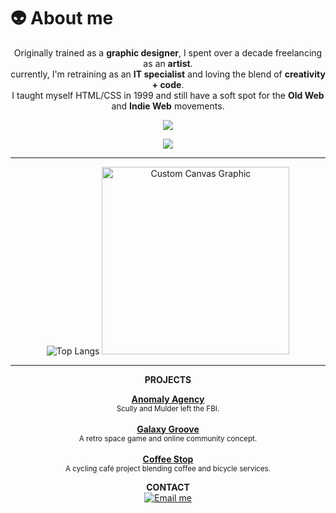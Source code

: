 # 👽 ​About me
<p align="center">
Originally trained as a <b>graphic designer</b>, I spent over a decade freelancing as an <b>artist</b>.<br>
currently, I'm retraining as an <b>IT specialist</b> and loving the blend of <b>creativity + code</b>.<br>
I taught myself HTML/CSS in 1999 and still have a soft spot for the <b>Old Web</b> and <b>Indie Web</b> movements.
</p>

<p align="center">
    <p align="center">
        <a href="https://skillicons.dev">
    <img src="https://skillicons.dev/icons?i=html,css,js,ts,react,astro,angular" />
        </a>
      </p>
<p align="center">
    <a href="https://skillicons.dev">
    <img src="https://skillicons.dev/icons?i=nodejs,git,github,gitlab,npm,vscode" />
    </a>
</p>
</p>

<hr>

<p align="center">
  <img src="https://github-readme-stats.vercel.app/api/top-langs/?username=mdohr07&langs_count=10&theme=radical" alt="Top Langs">
  <img src="https://mdohr.space/img/assets/mblip-full.png" alt="Custom Canvas Graphic" width="300">
</p>

<hr>

<p align="center"><b>PROJECTS</b></p>

<p align="center">
  <a href="https://github.com/mdohr07/anomalyagency"><b>Anomaly Agency</b></a><br>
  <sub>Scully and Mulder left the FBI.</sub><br><br>
  <a href="https://github.com/mdohr07/galaxygroove"><b>Galaxy Groove</b></a><br>
  <sub>A retro space game and online community concept.</sub><br><br>
  <a href="https://github.com/mdohr07/coffeestop"><b>Coffee Stop</b></a><br>
  <sub>A cycling café project blending coffee and bicycle services.</sub>
</p>

<p align="center"><b>CONTACT</b><br>
  <a href="mailto:mdohr07@gmail.com">
    <img src="https://img.shields.io/badge/ask_me-anything-blueviolet.svg" alt="Email me">
  </a>
</p>
